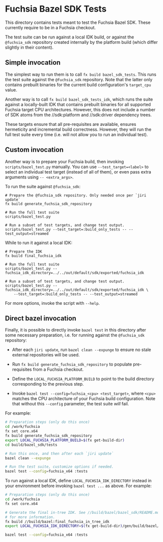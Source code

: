 # Fuchsia Bazel SDK Tests

This directory contains tests meant to test the Fuchsia Bazel SDK.
These currently require to be in a Fuchsia checkout.

The test suite can be run against a local IDK build, or against the
`@fuchsia_sdk` repository created internally by the platform build
(which differ slightly in their content).

## Simple invocation

The simplest way to run them is to call `fx build bazel_sdk_tests`. This
runs the test suite against the `@fuchsia_sdk` repository. Note that
the latter only contains prebuilt binaries for the current build
configuration's `target_cpu` value.

Another way is to call `fx build bazel_sdk_tests_idk`, which runs the
suite against a locally-built IDK that contains prebuilt binaries
for all supported Fuchsia target CPU architectures. However, this
does not include a number of SDK atoms from the //sdk:platform
and //sdk:driver dependency trees.

These targets ensure that all pre-requisites are available, ensures
hermeticity and incremental build correctness. However, they will run
the full test suite every time (i.e. will not allow you to run an
individual test).

## Custom invocation

Another way is to prepare your Fuchsia build, then invoking
`scripts/bazel_test.py` manually. You can use `--test_target=<label>`
to select an individual test target (instead of all of them), or
even pass extra arguments using `-- <extra_args>`.

To run the suite against `@fuchsia_sdk`:

```
# Prepare the @fuchsia_sdk repository. Only needed once per `jiri update`
fx build generate_fuchsia_sdk_repository

# Run the full test suite
scripts/bazel_test.py

# Run a subset of test targets, and change test output.
scripts/bazel_test.py --test_target=:build_only_tests -- --test_output=streamed
```

While to run it against a local IDK:

```
# Prepare the IDK
fx build final_fuchsia_idk

# Run the full test suite
scripts/bazel_test.py --fuchsia_idk_directory=../../out/default/sdk/exported/fuchsia_idk

# Run a subset of test targets, and change test output.
scripts/bazel_test.py --fuchsia_idk_directory=../../out/default/sdk/exported/fuchsia_idk \
    --test_target=:build_only_tests -- --test_output=streamed
```

For more options, invoke the script with `--help`.

## Direct bazel invocation

Finally, it is possible to directly invoke `bazel test` in this directory after
some necessary preparation, i.e. for running against the `@fuchsia_sdk`
repository:

- After each `jiri update`, run `bazel clean --expunge` to ensure no stale
  external repositories will be used.

- Run `fx build generate_fuchsia_sdk_repository` to populate pre-requisites
  from a Fuchsia checkout.

- Define the `LOCAL_FUCHSIA_PLATFORM_BUILD` to point to the build
  directory corresponding to the previous step.

- Invoke `bazel test --config=fuchsia_<cpu> <test_target>`, where
  `<cpu>` matches the CPU architecture of your Fuchsia build configuration.
  Note that without this `--config` parameter, the test suite *will* fail.

For example:

```sh
# Preparation steps (only do this once)
cd /work/fuchsia
fx set core.x64
fx build generate_fuchsia_sdk_repository
export LOCAL_FUCHSIA_PLATFORM_BUILD=$(fx get-build-dir)
cd build/bazel_sdk/tests

# Run this once, and then after each `jiri update`
bazel clean --expunge

# Run the test suite, customize options if needed.
bazel test --config=fuchsia_x64 :tests
```

To run against a local IDK, define `LOCAL_FUCHSIA_IDK_DIRECTORY` instead
in your environment before invoking `bazel test ...` as above. For
example:

```sh
# Preparation steps (only do this once)
cd /work/fuchsia
fx set core.x64

# Generate the final in-tree IDK. See //build/bazel/bazel_sdk/README.md
# for more information.
fx build //build/bazel:final_fuchsia_in_tree_idk
export LOCAL_FUCHSIA_IDK_DIRECTORY=$(fx get-build-dir)/gen/build/bazel/fuchsia_in_tree_idk

bazel test --config=fuchsia_x64 :tests
```
